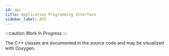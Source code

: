 ```yaml
---
id: api
title: Application Programming Interface
sidebar_label: API
---
```


:::caution Work In Progress
:::

The C++ classes are documented in the source code and may be visualized with Doxygen.
